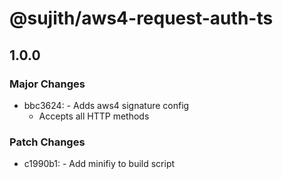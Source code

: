 # @sujith/aws4-request-auth-ts

## 1.0.0

### Major Changes

- bbc3624: - Adds aws4 signature config
  - Accepts all HTTP methods

### Patch Changes

- c1990b1: - Add minifiy to build script
